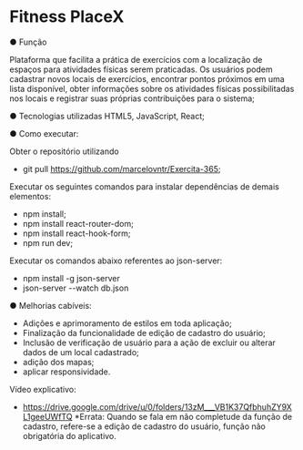 # Fitness PlaceX

● Função 

Plataforma que facilita a prática de exercícios com a localização de espaços para atividades físicas serem praticadas. Os usuários podem cadastrar novos locais de exercícios, encontrar pontos próximos em uma lista disponível, obter informações sobre os atividades físicas possibilitadas nos locais e registrar suas próprias contribuições para o sistema;

● Tecnologias utilizadas HTML5, JavaScript, React;

● Como executar:

Obter o repositório utilizando

- git pull https://github.com/marcelovntr/Exercita-365;

Executar os seguintes comandos para instalar dependências de demais elementos:

- npm install; 
- npm install react-router-dom;
- npm install react-hook-form;
- npm run dev; 

Executar os comandos abaixo referentes ao json-server: 
- npm install -g json-server
- json-server --watch db.json

● Melhorias cabíveis:
 - Adições e aprimoramento de estilos em toda aplicação;
- Finalização da funcionalidade de edição de cadastro do usuário;
- Inclusão de verificação de usuário para a ação de excluir ou alterar dados de um local cadastrado;
- adição dos mapas;
- aplicar responsividade.

Vídeo explicativo:
- https://drive.google.com/drive/u/0/folders/13zM___VB1K37QfbhuhZY9XL1geeUWfTQ
  *Errata: Quando se fala em não completude da função de cadastro, refere-se a edição de cadastro do usuário, função não obrigatória do aplicativo.
